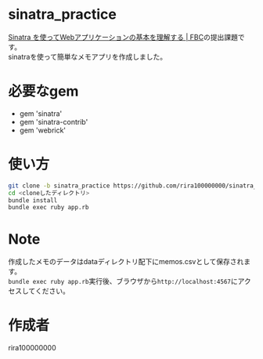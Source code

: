 # sinatra_practice
[Sinatra を使ってWebアプリケーションの基本を理解する \| FBC](https://bootcamp.fjord.jp/practices/157)の提出課題です。<br>
sinatraを使って簡単なメモアプリを作成しました。

# 必要なgem
  
* gem 'sinatra'
* gem 'sinatra-contrib'
* gem 'webrick'

# 使い方

```bash
git clone -b sinatra_practice https://github.com/rira100000000/sinatra_practice.git
cd <cloneしたディレクトリ>
bundle install
bundle exec ruby app.rb
```
 
# Note
作成したメモのデータはdataディレクトリ配下にmemos.csvとして保存されます。<br>
`bundle exec ruby app.rb`実行後、ブラウザから`http://localhost:4567`にアクセスしてください。
# 作成者
rira100000000
